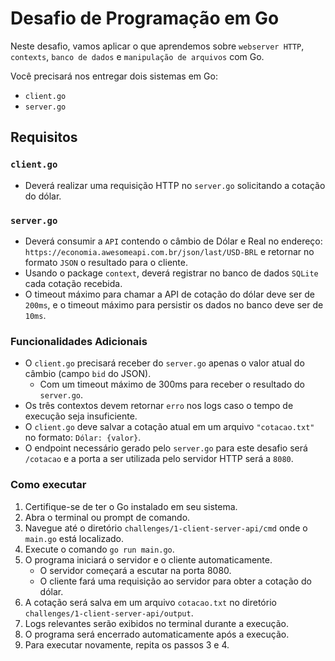 # Desafio de Programação em Go

Neste desafio, vamos aplicar o que aprendemos sobre `webserver HTTP`, `contexts`, `banco de dados`
e `manipulação de arquivos` com Go.

Você precisará nos entregar dois sistemas em Go:

- `client.go`
- `server.go`

## Requisitos

### `client.go`

- Deverá realizar uma requisição HTTP no `server.go` solicitando a cotação do dólar.

### `server.go`

- Deverá consumir a `API` contendo o câmbio de Dólar e Real no
  endereço: `https://economia.awesomeapi.com.br/json/last/USD-BRL` e retornar no formato `JSON` o resultado para o
  cliente.
- Usando o package `context`, deverá registrar no banco de dados `SQLite` cada cotação recebida.
- O timeout máximo para chamar a API de cotação do dólar deve ser de `200ms`, e o timeout máximo para persistir os dados
  no banco deve ser de `10ms`.

### Funcionalidades Adicionais

- O `client.go` precisará receber do `server.go` apenas o valor atual do câmbio (campo `bid` do JSON).
    - Com um timeout máximo de 300ms para receber o resultado do `server.go`.
- Os três contextos devem retornar `erro` nos logs caso o tempo de execução seja insuficiente.
- O `client.go` deve salvar a cotação atual em um arquivo `"cotacao.txt"` no formato: `Dólar: {valor}`.
- O endpoint necessário gerado pelo `server.go` para este desafio será `/cotacao` e a porta a ser utilizada pelo
  servidor HTTP será a `8080`.

### Como executar

1. Certifique-se de ter o Go instalado em seu sistema.
2. Abra o terminal ou prompt de comando.
3. Navegue até o diretório `challenges/1-client-server-api/cmd` onde o `main.go` está localizado.
4. Execute o comando `go run main.go`.
5. O programa iniciará o servidor e o cliente automaticamente.
    - O servidor começará a escutar na porta 8080.
    - O cliente fará uma requisição ao servidor para obter a cotação do dólar.
6. A cotação será salva em um arquivo `cotacao.txt` no diretório `challenges/1-client-server-api/output`.
7. Logs relevantes serão exibidos no terminal durante a execução.
8. O programa será encerrado automaticamente após a execução.
9. Para executar novamente, repita os passos 3 e 4.